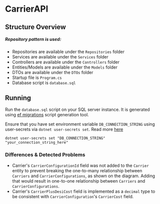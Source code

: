 # CarrierAPI

## Structure Overview

##### Repository pattern is used:
- Repositories are available under the `Repositories` folder
- Services are available under the `Services` folder
- Controllers are available under the `Controllers` folder
- Entities/Models are available under the `Models` folder
- DTOs are available under the `DTOs` folder
- Startup file is `Program.cs`
- Database script is `database.sql`

## Running
Run the `database.sql` script on your SQL server instance. It is generated using [ef migrations](https://learn.microsoft.com/en-us/ef/core/managing-schemas/migrations/applying?tabs=dotnet-core-cli) script generation tool.

Ensure that you have set environment variable `DB_CONNECTION_STRING` using user-secrets via `dotnet user-secrets set`. Read more [here](https://learn.microsoft.com/en-us/aspnet/core/security/app-secrets?view=aspnetcore-6.0)

```console
dotnet user-secrets set "DB_CONNECTION_STRING" "your_connection_string_here"
```

### Differences & Detected Problems
- Carrier's `CarrierConfigurationId` field was not added to the `Carrier` entity to prevent breaking the one-to-many relationship between `Carriers` and `CarrierConfigurations`, as shown on the diagram. Adding that would result in one-to-one relationship between `Carriers` and `CarrierConfigurations`.
- Carrier's `CarrierPlusDesiCost` field is implemented as a `decimal` type to be consistent with `CarrierConfiguration`'s `CarrierCost` field.
